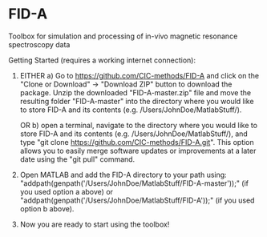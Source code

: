 # FID-A
Toolbox for simulation and processing of in-vivo magnetic resonance spectroscopy data

Getting Started (requires a working internet connection):
1. EITHER a) Go to https://github.com/CIC-methods/FID-A and click on the "Clone or Download" -> "Download ZIP" button to download the package.  Unzip the downloaded "FID-A-master.zip" file and move the resulting folder "FID-A-master" into the directory where you would like to store FID-A and its contents (e.g. /Users/JohnDoe/MatlabStuff/).
   
   OR     b) open a terminal, navigate to the directory where you would like to store FID-A and its contents (e.g. /Users/JohnDoe/MatlabStuff/), and type "git clone https://github.com/CIC-methods/FID-A.git".  This option allows you to easily merge software updates or improvements at a later date using the "git pull" command.  

2. Open MATLAB and add the FID-A directory to your path using: "addpath(genpath('/Users/JohnDoe/MatlabStuff/FID-A-master'));" (if you used option a above) or "addpath(genpath('/Users/JohnDoe/MatlabStuff/FID-A'));" (if you used option b above).

3. Now you are ready to start using the toolbox!
